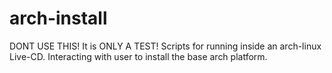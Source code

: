 # arch-install
DONT USE THIS! It is ONLY A TEST!
Scripts for running inside an arch-linux Live-CD. Interacting with user to install the base arch platform.
